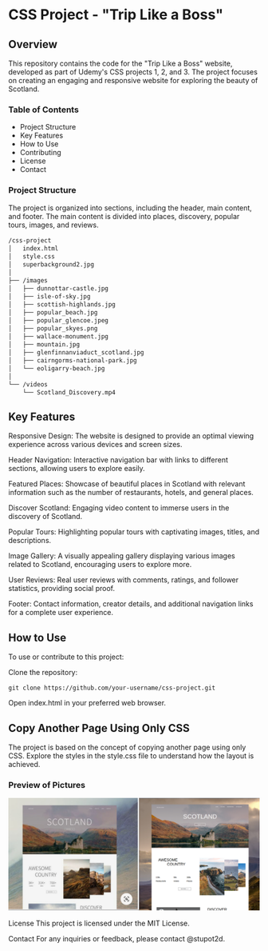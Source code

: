 # CSS Project - "Trip Like a Boss"

## Overview

This repository contains the code for the "Trip Like a Boss" website, developed as part of Udemy's CSS projects 1, 2, and 3. The project focuses on creating an engaging and responsive website for exploring the beauty of Scotland.

### Table of Contents
- Project Structure
- Key Features
- How to Use
- Contributing
- License
- Contact

### Project Structure

The project is organized into sections, including the header, main content, and footer. The main content is divided into places, discovery, popular tours, images, and reviews.

    /css-project
    │   index.html
    │   style.css
    │   superbackground2.jpg
    │
    ├── /images
    │   ├── dunnottar-castle.jpg
    │   ├── isle-of-sky.jpg
    │   ├── scottish-highlands.jpg
    │   ├── popular_beach.jpg
    │   ├── popular_glencoe.jpeg
    │   ├── popular_skyes.png
    │   ├── wallace-monument.jpg
    │   ├── mountain.jpg
    │   ├── glenfinnanviaduct_scotland.jpg
    │   ├── cairngorms-national-park.jpg
    │   └── eoligarry-beach.jpg
    │
    └── /videos
        └── Scotland_Discovery.mp4


## Key Features

Responsive Design: The website is designed to provide an optimal viewing experience across various devices and screen sizes.

Header Navigation: Interactive navigation bar with links to different sections, allowing users to explore easily.

Featured Places: Showcase of beautiful places in Scotland with relevant information such as the number of restaurants, hotels, and general places.

Discover Scotland: Engaging video content to immerse users in the discovery of Scotland.

Popular Tours: Highlighting popular tours with captivating images, titles, and descriptions.

Image Gallery: A visually appealing gallery displaying various images related to Scotland, encouraging users to explore more.

User Reviews: Real user reviews with comments, ratings, and follower statistics, providing social proof.

Footer: Contact information, creator details, and additional navigation links for a complete user experience.

## How to Use

To use or contribute to this project:

Clone the repository: 

    git clone https://github.com/your-username/css-project.git

Open index.html in your preferred web browser.

## Copy Another Page Using Only CSS

The project is based on the concept of copying another page using only CSS. Explore the styles in the style.css file to understand how the layout is achieved.

### Preview of Pictures

![Preview](images/preview.png)


License
This project is licensed under the MIT License.

Contact
For any inquiries or feedback, please contact @stupot2d.
